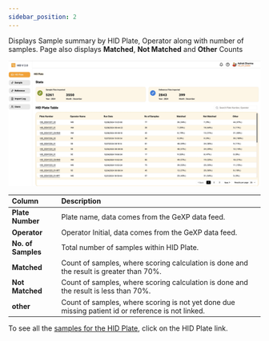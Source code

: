 ```yaml
---
sidebar_position: 2
---
```


Displays Sample summary by HID Plate, Operator along with number of samples. Page also displays **Matched**, **Not Matched** and **Other** Counts

![HID Plate Summary](../../static/img/hidplatesummary.jpg)

| Column | Description |
| :------ | :-----------------------------------------------------------------------------------------------|
| **Plate Number** | Plate name, data comes from the GeXP data feed.|
| **Operator**  | Operator Initial, data comes from the GeXP data feed.|
| **No. of Samples** | Total number of samples within HID Plate.|
| **Matched** | Count of samples, where scoring calculation is done and the result is greater than 70%.|
| **Not Matched** | Count of samples, where scoring calculation is done and the result is less than 70%.|
| **other** | Count of samples, where scoring is not yet done due missing patient id or reference is not linked.|  
  
To see all the [samples for the HID Plate](/docs/HID-app/03-Samples%20-%20HID%20Plate.md), click on the HID Plate link. 